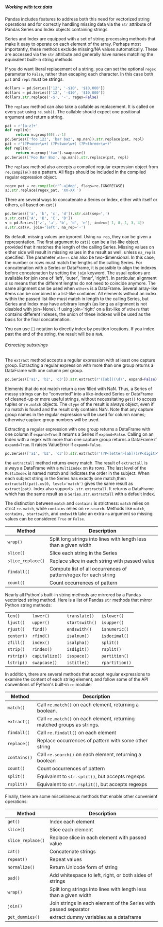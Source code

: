 ##### Working with text data

Pandas includes features to address both this need for vectorized string operations and for correctly handling missing data via the ``str`` attribute of Pandas Series and Index objects containing strings.

Series and Index are equipped with a set of string processing methods that make it easy to operate on each element of the array. Perhaps most importantly, these methods exclude missing/NA values automatically. These are accessed via the `str` attribute and generally have names matching the equivalent built-in string methods.

If you do want literal replacement of a string, you can set the optional `regex` parameter to `False`, rather than escaping each character. In this case both `pat` and `repl` must be strings.

 ```python
dollars = pd.Series(['12', '-$10', '$10,000'])
dollars = pd.Series(['12', '-$10', '$10,000'])
dollars.str.replace('-$', '-', regex=False)
 ```

The `replace` method can also take a callable as replacement. It is called on every `pat` using `re.sub()`. The callable should expect one positional argument and return a string. 

```python
pat = r'[a-z]+'
def repl(m):
     return m.group(0)[::-1]
pd.Series(['foo 123', 'bar baz', np.nan]).str.replace(pat, repl)
pat = r"(?P<one>\w+) (?P<two>\w+) (?P<three>\w+)"
def repl(m):
     return m.group('two').swapcase()
pd.Series(['Foo Bar Baz', np.nan]).str.replace(pat, repl)
```

The `replace` method also accepts a compiled regular expression object from `re.compile()` as a pattern. All flags should be included in the compiled regular expression object.

```python
regex_pat = re.compile(r'^.a|dog', flags=re.IGNORECASE)
s3.str.replace(regex_pat, 'XX-XX ')
```

There are several ways to concatenate a Series or Index, either with itself or others, all based on `cat()`

```python
pd.Series(['a', 'b', 'c', 'd']).str.cat(sep=',')
s.str.cat(['A', 'B', 'C', 'D'])
v = pd.Series(['z', 'a', 'b', 'd', 'e'], index=[-1, 0, 1, 3, 4])
s.str.cat(v, join='left', na_rep='-')
```

By default, missing values are ignored. Using `na_rep`, they can be given a representation. The first argument to `cat()` can be a list-like object, provided that it matches the length of the calling Series. Missing values on either side will result in missing values in the result as well, unless `na_rep` is specified.
The parameter `others` can also be two-dimensional. In this case, the number or rows must match the lengths of the calling Series. For concatenation with a Series or DataFrame, it is possible to align the indexes before concatenation by setting the `join` keyword. The usual options are available for join (one of 'left', 'outer', 'inner', 'right'). In particular, alignment also means that the different lengths do not need to coincide anymore.
The same alignment can be used when `others` is a DataFrame. Several array-like items can be combined in a list-like container. All elements without an index within the passed list-like must match in length to the calling Series, but Series and Index may have arbitrary length (as long as alignment is not disabled with join=None). If using join='right' on a list-like of `others` that contains different indexes, the union of these indexes will be used as the basis for the final concatenation. 

You can use `[]` notation to directly index by position locations. If you index past the end of the string, the result will be a `NaN`.

###### Extracting substrings

The `extract` method accepts a regular expression with at least one capture group. Extracting a regular expression with more than one group returns a DataFrame with one column per group.

```python
pd.Series(['a1', 'b2', 'c3']).str.extract(r'([ab])(\d)', expand=False)
```

Elements that do not match return a row filled with NaN. Thus, a Series of messy strings can be “converted” into a like-indexed Series or DataFrame of cleaned-up or more useful strings, without necessitating `get()` to access tuples or `re.match` objects. The `dtype` of the result is always object, even if no match is found and the result only contains NaN. Note that any capture group names in the regular expression will be used for column names; otherwise capture group numbers will be used. 

Extracting a regular expression with one group returns a DataFrame with one column if `expand=True`.It returns a Series if `expand=False`. Calling on an Index with a regex with more than one capture group returns a DataFrame if `expand=True`. It raises ValueError if `expand=False`.

```python
pd.Series(['a1', 'b2', 'c3']).str.extract(r'(?P<letter>[ab])(?P<digit>\d)',expand=False)
```

the `extractall` method returns every match. The result of `extractall` is always a DataFrame with a `MultiIndex` on its rows. The last level of the `MultiIndex` is named match and indicates the order in the subject. When each subject string in the Series has exactly one match,then `extractall(pat).xs(0, level='match')` gives the same result as `extract(pat)`. Index also supports `.str.extractall`. It returns a DataFrame which has the same result as a `Series.str.extractall` with a default index. 

The distinction between `match` and `contains` is strictness: `match` relies on strict `re.match`, while `contains` relies on `re.search`. Methods like `match`, `contains, startswith`, and `endswith` take an extra `na` argument so missing values can be considered `True` or `False`.

| Method            | Description                                                  |
| ----------------- | ------------------------------------------------------------ |
| `wrap()`          | Split long strings into lines with length less than a given width |
| `slice()`         | Slice each string in the Series                              |
| `slice_replace()` | Replace slice in each string with passed value               |
| `findall()`       | Compute list of all occurrences of pattern/regex for each string |
| `count()`         | Count occurrences of pattern                                 |

Nearly all Python's built-in string methods are mirrored by a Pandas vectorized string method. Here is a list of Pandas ``str`` methods that mirror Python string methods:

|              |                  |                  |                  |
| ------------ | ---------------- | ---------------- | ---------------- |
| ``len()``    | ``lower()``      | ``translate()``  | ``islower()``    |
| ``ljust()``  | ``upper()``      | ``startswith()`` | ``isupper()``    |
| ``rjust()``  | ``find()``       | ``endswith()``   | ``isnumeric()``  |
| ``center()`` | ``rfind()``      | ``isalnum()``    | ``isdecimal()``  |
| ``zfill()``  | ``index()``      | ``isalpha()``    | ``split()``      |
| ``strip()``  | ``rindex()``     | ``isdigit()``    | ``rsplit()``     |
| ``rstrip()`` | ``capitalize()`` | ``isspace()``    | ``partition()``  |
| ``lstrip()`` | ``swapcase()``   | ``istitle()``    | ``rpartition()`` |

In addition, there are several methods that accept regular expressions to examine the content of each string element, and follow some of the API conventions of Python's built-in ``re`` module:

| Method         | Description                                                  |
| -------------- | ------------------------------------------------------------ |
| ``match()``    | Call ``re.match()`` on each element, returning a boolean.    |
| ``extract()``  | Call ``re.match()`` on each element, returning matched groups as strings. |
| ``findall()``  | Call ``re.findall()`` on each element                        |
| ``replace()``  | Replace occurrences of pattern with some other string        |
| ``contains()`` | Call ``re.search()`` on each element, returning a boolean    |
| ``count()``    | Count occurrences of pattern                                 |
| ``split()``    | Equivalent to ``str.split()``, but accepts regexps           |
| ``rsplit()``   | Equivalent to ``str.rsplit()``, but accepts regexps          |

Finally, there are some miscellaneous methods that enable other convenient operations:

| Method              | Description                                                  |
| ------------------- | ------------------------------------------------------------ |
| ``get()``           | Index each element                                           |
| ``slice()``         | Slice each element                                           |
| ``slice_replace()`` | Replace slice in each element with passed value              |
| ``cat()``           | Concatenate strings                                          |
| ``repeat()``        | Repeat values                                                |
| ``normalize()``     | Return Unicode form of string                                |
| ``pad()``           | Add whitespace to left, right, or both sides of strings      |
| ``wrap()``          | Split long strings into lines with length less than a given width |
| ``join()``          | Join strings in each element of the Series with passed separator |
| ``get_dummies()``   | extract dummy variables as a dataframe                       |

##### 